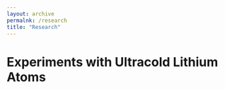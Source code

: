 ```yaml
---
layout: archive
permalnk: /research
title: "Research"
---
```

# Experiments with Ultracold Lithium Atoms
